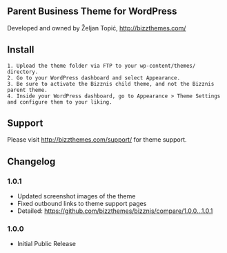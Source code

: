 Parent Business Theme for WordPress
----

Developed and owned by Željan Topić, http://bizzthemes.com/

Install
----
	1. Upload the theme folder via FTP to your wp-content/themes/ directory.
	2. Go to your WordPress dashboard and select Appearance.
	3. Be sure to activate the Bizznis child theme, and not the Bizznis parent theme.
	4. Inside your WordPress dashboard, go to Appearance > Theme Settings and configure them to your liking.

Support
----

Please visit http://bizzthemes.com/support/ for theme support.

Changelog
----

### 1.0.1

* Updated screenshot images of the theme
* Fixed outbound links to theme support pages
* Detailed: https://github.com/bizzthemes/bizznis/compare/1.0.0...1.0.1

### 1.0.0

* Initial Public Release
